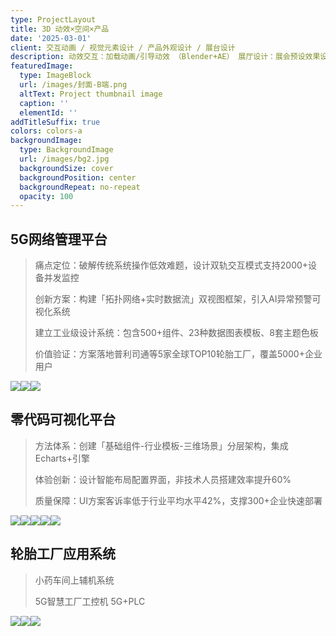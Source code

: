 ```yaml
---
type: ProjectLayout
title: 3D 动效×空间×产品
date: '2025-03-01'
client: 交互动画 / 视觉元素设计 / 产品外观设计 / 展台设计
description: 动效交互：加载动画/引导动效 （Blender+AE） 展厅设计：展会预设效果设计（对接搭建设计）产品外观：硬件外观设计（对接结构工程师）
featuredImage:
  type: ImageBlock
  url: /images/封面-B端.png
  altText: Project thumbnail image
  caption: ''
  elementId: ''
addTitleSuffix: true
colors: colors-a
backgroundImage:
  type: BackgroundImage
  url: /images/bg2.jpg
  backgroundSize: cover
  backgroundPosition: center
  backgroundRepeat: no-repeat
  opacity: 100
---
```

## 5G网络管理平台

> 痛点定位：破解传统系统操作低效难题，设计双轨交互模式支持2000+设备并发监控
>
>
> 创新方案：构建「拓扑网络+实时数据流」双视图框架，引入AI异常预警可视化系统
>
>
> 建立工业级设计系统：包含500+组件、23种数据图表模板、8套主题色板
>
>
> 价值验证：方案落地普利司通等5家全球TOP10轮胎工厂，覆盖5000+企业用户

![](https://preview--starlit-torte-21bb45-3e3e4.stackbit.dev/images/B%E7%AB%AF@1x.png)![](/images/%E4%B8%9A%E5%8A%A1%E7%B3%BB%E7%BB%9F%E7%AE%A1%E7%90%86%E5%B9%B3%E5%8F%B0-%E9%A6%96%E9%A1%B51440_%E5%89%AF%E6%9C%AC.png)![](https://preview--starlit-torte-21bb45-3e3e4.stackbit.dev/images/%E9%98%B2%E8%8C%83%E8%AE%BE%E6%96%BD%E7%9B%91%E6%8E%A7%E7%B3%BB%E7%BB%9F-%E9%80%82%E9%85%8D1920.png)

## 零代码可视化平台

> 方法体系：创建「基础组件-行业模板-三维场景」分层架构，集成Echarts+引擎
>
> 体验创新：设计智能布局配置界面，非技术人员搭建效率提升60%
>
> 质量保障：UI方案客诉率低于行业平均水平42%，支撑300+企业快速部署

![](https://preview--starlit-torte-21bb45-3e3e4.stackbit.dev/images/web%E5%A4%A7%E5%B1%8F-%E9%A6%96%E9%A1%B5%EF%BC%8F%E6%88%91%E7%9A%84%E9%A1%B9%E7%9B%AE.png)![](https://preview--starlit-torte-21bb45-3e3e4.stackbit.dev/images/web%E5%A4%A7%E5%B1%8F-%E8%AE%BE%E8%AE%A1%E9%A1%B5%EF%BC%8F%E5%9B%BE%E5%B1%82%E7%BC%96%E8%BE%91.png)![](https://preview--starlit-torte-21bb45-3e3e4.stackbit.dev/images/%E5%A4%A7%E5%B1%8FUWB2.0%203D%E5%A4%87%E4%BB%BD.png)![](https://preview--starlit-torte-21bb45-3e3e4.stackbit.dev/images/Extra%20Large%E5%A4%87%E4%BB%BD@1x.png)![](https://preview--starlit-torte-21bb45-3e3e4.stackbit.dev/images/Extra%20Large%E5%A4%87%E4%BB%BD%206@1x.png)

## 轮胎工厂应用系统

> 小药车间上辅机系统
>
> 5G智慧工厂工控机 5G+PLC

![](https://preview--starlit-torte-21bb45-3e3e4.stackbit.dev/images/%E5%8C%97%E4%BA%AC%E6%96%B0%E5%85%83%E4%B8%8A%E8%BE%85%E6%9C%BA%E7%B3%BB%E7%BB%9F.png)![](https://preview--starlit-torte-21bb45-3e3e4.stackbit.dev/images/%E5%8C%97%E4%BA%AC%E6%96%B0%E5%85%83%E4%B8%8A%E8%BE%85%E6%9C%BA%E7%B3%BB%E7%BB%9F%E6%98%BE%E7%A4%BA%E5%B1%8F.png)![](https://preview--starlit-torte-21bb45-3e3e4.stackbit.dev/images/%E6%88%AA%E5%B1%8F2025-03-18%2015.39.36.png)
